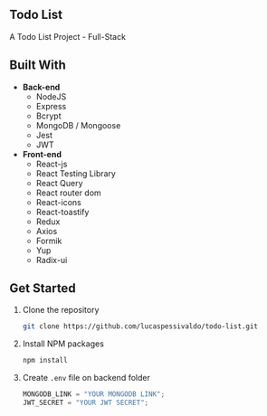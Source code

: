 ## Todo List

A Todo List Project - Full-Stack

## Built With

- **Back-end**
  - NodeJS
  - Express
  - Bcrypt
  - MongoDB / Mongoose
  - Jest
  - JWT
- **Front-end**
  - React-js
  - React Testing Library
  - React Query
  - React router dom
  - React-icons
  - React-toastify
  - Redux
  - Axios
  - Formik
  - Yup
  - Radix-ui

## Get Started

1. Clone the repository
   ```sh
   git clone https://github.com/lucaspessivaldo/todo-list.git
   ```

2. Install NPM packages
   ```sh
   npm install
   ```

3. Create `.env` file on backend folder
   ```js
   MONGODB_LINK = "YOUR MONGODB LINK";
   JWT_SECRET = "YOUR JWT SECRET";
   ```
